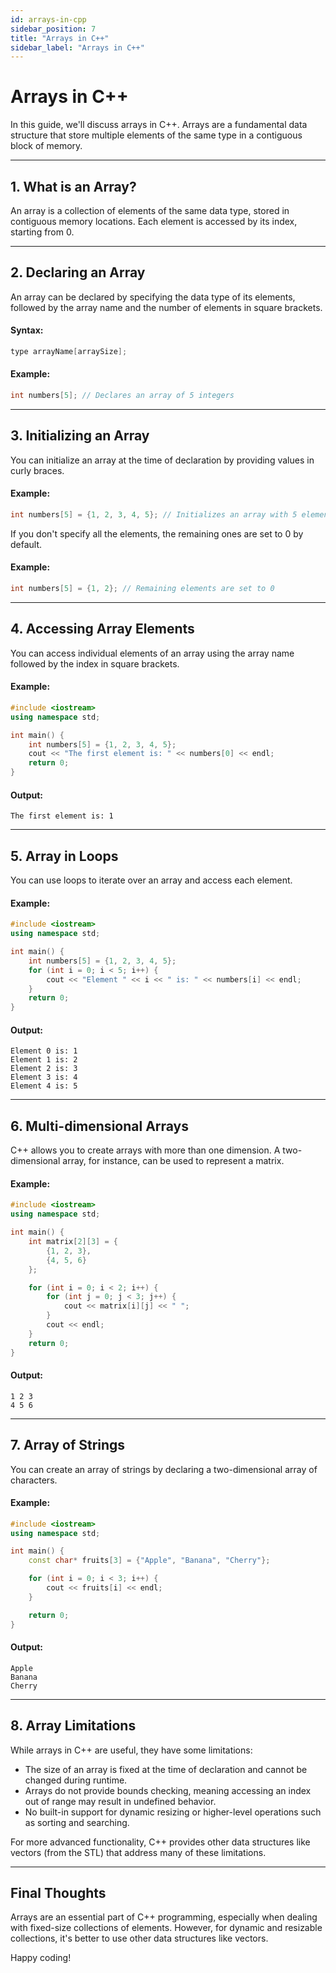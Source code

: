 ```yaml
---
id: arrays-in-cpp
sidebar_position: 7
title: "Arrays in C++"
sidebar_label: "Arrays in C++"
---
```


# Arrays in C++

In this guide, we'll discuss arrays in C++. Arrays are a fundamental data structure that store multiple elements of the same type in a contiguous block of memory.

---

## 1. What is an Array?

An array is a collection of elements of the same data type, stored in contiguous memory locations. Each element is accessed by its index, starting from 0.

---

## 2. Declaring an Array

An array can be declared by specifying the data type of its elements, followed by the array name and the number of elements in square brackets.

#### Syntax:

```cpp
type arrayName[arraySize];
```

#### Example:

```cpp
int numbers[5]; // Declares an array of 5 integers
```

---

## 3. Initializing an Array

You can initialize an array at the time of declaration by providing values in curly braces.

#### Example:

```cpp
int numbers[5] = {1, 2, 3, 4, 5}; // Initializes an array with 5 elements
```

If you don't specify all the elements, the remaining ones are set to 0 by default.

#### Example:

```cpp
int numbers[5] = {1, 2}; // Remaining elements are set to 0
```

---

## 4. Accessing Array Elements

You can access individual elements of an array using the array name followed by the index in square brackets.

#### Example:

```cpp
#include <iostream>
using namespace std;

int main() {
    int numbers[5] = {1, 2, 3, 4, 5};
    cout << "The first element is: " << numbers[0] << endl;
    return 0;
}
```

#### Output:

```
The first element is: 1
```

---

## 5. Array in Loops

You can use loops to iterate over an array and access each element.

#### Example:

```cpp
#include <iostream>
using namespace std;

int main() {
    int numbers[5] = {1, 2, 3, 4, 5};
    for (int i = 0; i < 5; i++) {
        cout << "Element " << i << " is: " << numbers[i] << endl;
    }
    return 0;
}
```

#### Output:

```
Element 0 is: 1
Element 1 is: 2
Element 2 is: 3
Element 3 is: 4
Element 4 is: 5
```

---

## 6. Multi-dimensional Arrays

C++ allows you to create arrays with more than one dimension. A two-dimensional array, for instance, can be used to represent a matrix.

#### Example:

```cpp
#include <iostream>
using namespace std;

int main() {
    int matrix[2][3] = {
        {1, 2, 3},
        {4, 5, 6}
    };

    for (int i = 0; i < 2; i++) {
        for (int j = 0; j < 3; j++) {
            cout << matrix[i][j] << " ";
        }
        cout << endl;
    }
    return 0;
}
```

#### Output:

```
1 2 3
4 5 6
```

---

## 7. Array of Strings

You can create an array of strings by declaring a two-dimensional array of characters.

#### Example:

```cpp
#include <iostream>
using namespace std;

int main() {
    const char* fruits[3] = {"Apple", "Banana", "Cherry"};

    for (int i = 0; i < 3; i++) {
        cout << fruits[i] << endl;
    }

    return 0;
}
```

#### Output:

```
Apple
Banana
Cherry
```

---

## 8. Array Limitations

While arrays in C++ are useful, they have some limitations:

- The size of an array is fixed at the time of declaration and cannot be changed during runtime.
- Arrays do not provide bounds checking, meaning accessing an index out of range may result in undefined behavior.
- No built-in support for dynamic resizing or higher-level operations such as sorting and searching.

For more advanced functionality, C++ provides other data structures like vectors (from the STL) that address many of these limitations.

---

## Final Thoughts

Arrays are an essential part of C++ programming, especially when dealing with fixed-size collections of elements. However, for dynamic and resizable collections, it's better to use other data structures like vectors.

Happy coding!
